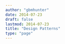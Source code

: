 ```yaml
---
author: "gbmhunter"
date: 2014-07-23
draft: false
lastmod: 2014-07-23
title: "Design Patterns"
type: "page"
---
```

